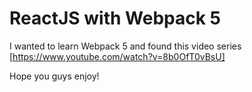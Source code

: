 # ReactJS with Webpack 5

I wanted to learn Webpack 5 and found this video series [https://www.youtube.com/watch?v=8b0OfT0vBsU]

Hope you guys enjoy!
